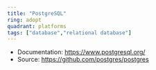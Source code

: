 ```yaml
---
title: "PostgreSQL"
ring: adopt
quadrant: platforms
tags: ["database","relational database"]
--- 
```


- Documentation: https://www.postgresql.org/
- Source: https://github.com/postgres/postgres
